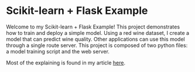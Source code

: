 # Scikit-learn + Flask Example

Welcome to my Scikit-learn + Flask Example! This project demonstrates how to train and deploy a simple model. Using a red wine dataset, I create a model that can predict wine quality. Other applications can use this model through a single route server. This project is composed of two python files: a model training script and the web server.

Most of the explaining is found in my article [here](https://medium.freecodecamp.org/a-beginners-guide-to-training-and-deploying-machine-learning-models-using-python-48a313502e5a).